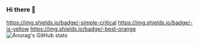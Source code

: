 ### Hi there 👋

<!--
**y00913/y00913** is a ✨ _special_ ✨ repository because its `README.md` (this file) appears on your GitHub profile.

Here are some ideas to get you started:

- 🔭 I’m currently working on ...
- 🌱 I’m currently learning ...
- 👯 I’m looking to collaborate on ...
- 🤔 I’m looking for help with ...
- 💬 Ask me about ...
- 📫 How to reach me: ...
- 😄 Pronouns: ...
- ⚡ Fun fact: ...
-->
https://img.shields.io/badge/-simple-critical https://img.shields.io/badge/-is-yellow https://img.shields.io/badge/-best-orange
![Anurag's GitHub stats](https://github-readme-stats.vercel.app/api?username=y00913&show_icons=true&theme=dracula)
